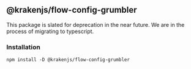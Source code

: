 ## @krakenjs/flow-config-grumbler

This package is slated for deprecation in the near future. We are in the process of migrating to typescript.

### Installation

```
npm install -D @krakenjs/flow-config-grumbler
```
